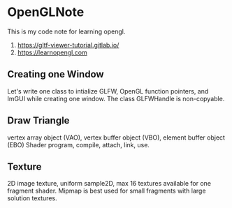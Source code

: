 # OpenGLNote
This is my code note for learning opengl.
 
1. https://gltf-viewer-tutorial.gitlab.io/
2. https://learnopengl.com

## Creating one Window

Let's write one class to intialize GLFW, OpenGL function pointers, and ImGUI while creating one window.
The class GLFWHandle is non-copyable. 

## Draw Triangle

vertex array object (VAO), vertex buffer object (VBO), element buffer object (EBO)
Shader program, compile, attach, link, use.

## Texture
2D image texture, uniform sample2D, max 16 textures available for one fragment shader.
Mipmap is best used for small fragments with large solution textures. 